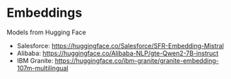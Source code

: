 # Embeddings

Models from Hugging Face 

- Salesforce: https://huggingface.co/Salesforce/SFR-Embedding-Mistral
- Alibaba: https://huggingface.co/Alibaba-NLP/gte-Qwen2-7B-instruct
- IBM Granite: https://huggingface.co/ibm-granite/granite-embedding-107m-multilingual

